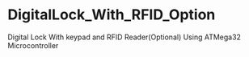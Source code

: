 # DigitalLock_With_RFID_Option
Digital Lock With keypad and RFID Reader(Optional) Using ATMega32 Microcontroller
